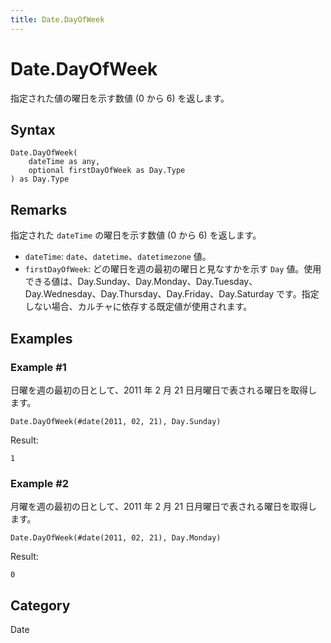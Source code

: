 ```yaml
---
title: Date.DayOfWeek
---
```


# Date.DayOfWeek


指定された値の曜日を示す数値 (0 から 6) を返します。


## Syntax

```powerquery
Date.DayOfWeek(
    dateTime as any,
    optional firstDayOfWeek as Day.Type
) as Day.Type
```


## Remarks

指定された <code>dateTime</code> の曜日を示す数値 (0 から 6) を返します。  <ul>        <li><code>dateTime</code>: <code>date</code>、<code>datetime</code>、<code>datetimezone</code> 値。</li>        <li><code>firstDayOfWeek</code>: どの曜日を週の最初の曜日と見なすかを示す <code>Day</code> 値。使用できる値は、Day.Sunday、Day.Monday、Day.Tuesday、Day.Wednesday、Day.Thursday、Day.Friday、Day.Saturday です。指定しない場合、カルチャに依存する既定値が使用されます。</li>      </ul>


## Examples

### Example #1 
日曜を週の最初の日として、2011 年 2 月 21 日月曜日で表される曜日を取得します。
```powerquery
Date.DayOfWeek(#date(2011, 02, 21), Day.Sunday)
```

Result: 
```powerquery
1
```


### Example #2 
月曜を週の最初の日として、2011 年 2 月 21 日月曜日で表される曜日を取得します。
```powerquery
Date.DayOfWeek(#date(2011, 02, 21), Day.Monday)
```

Result: 
```powerquery
0
```




## Category
Date

